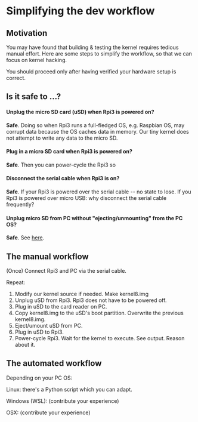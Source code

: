 # Simplifying the dev workflow

## Motivation

You may have found that building & testing the kernel requires tedious manual effort. Here are some steps to simplify the workflow, so that we can focus on kernel hacking. 

You should proceed only after having verified your hardware setup is correct. 

## Is it safe to ...?

#### Unplug the micro SD card (uSD) when Rpi3 is powered on?

**Safe**. Doing so when Rpi3 runs a full-fledged OS, e.g. Raspbian OS, may corrupt data because the OS caches data in memory. Our tiny kernel does not attempt to write any data to the micro SD. 

#### Plug in a micro SD card when Rpi3 is powered on?

**Safe**. Then you can power-cycle the Rpi3 so 

#### Disconnect the serial cable when Rpi3 is on?

**Safe**. If your Rpi3 is powered over the serial cable -- no state to lose. If you Rpi3 is powered over micro USB: why disconnect the serial cable frequently? 

#### Unplug micro SD from PC without "ejecting/unmounting" from the PC OS?

**Safe**. See [here](https://docs.microsoft.com/en-us/windows/client-management/change-default-removal-policy-external-storage-media). 

## The manual workflow

(Once) Connect Rpi3 and PC via the serial cable. 

Repeat: 

1. Modify our kernel source if needed. Make kernel8.img
1. Unplug uSD from Rpi3. Rpi3 does not have to be powered off. 
1. Plug in uSD to the card reader on PC. 
1. Copy kernel8.img to the uSD's boot partition. Overwrite the previous kernel8.img.
1. Eject/umount uSD from PC. 
1. Plug in uSD to Rpi3.
1. Power-cycle Rpi3. Wait for the kernel to execute. See output. Reason about it. 

## The automated workflow

Depending on your PC OS: 

Linux: there's a Python script which you can adapt. 

Windows (WSL): (contribute your experience)

OSX: (contribute your experience)









